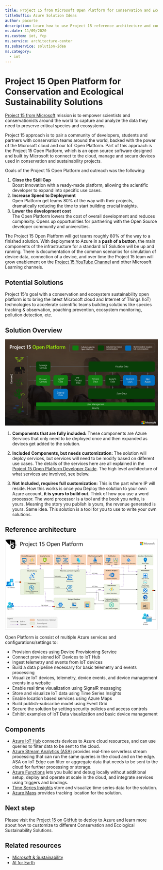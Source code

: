 ```yaml
---
title: Project 15 from Microsoft Open Platform for Conservation and Ecological Sustainability Solutions
titleSuffix: Azure Solution Ideas
author: pacorte
description: Learn how to use Project 15 reference architecture and conservation and ecosystem sustainability open platform to bring the latest Microsoft cloud and Internet of Things (IoT) technologies to accelerate scientific teams building solutions like species tracking & observation, poaching prevention, ecosystem monitoring, pollution detection, etc.
ms.date: 11/09/2020
ms.custom: iot, fcp
ms.service: architecture-center
ms.subservice: solution-idea
ms.category:
  - iot
---
```


# Project 15 Open Platform for Conservation and Ecological Sustainability Solutions

[Project 15 from Microsoft](https://aka.ms/project15) mission is to empower scientists and conservationists around the world to capture and analyze the data they need to preserve critical species and ecosystems.

Project 15 approach is to pair a community of developers, students and partners with conservation teams around the world, backed with the power of the Microsoft cloud and our IoT Open Platform. Part of this approach is the Project 15 Open Platform, which is an open source software designed and built by Microsoft to connect to the cloud, manage and secure devices used in conservation and sustainability projects.

Goals of the Project 15 Open Platform and outreach was the following:

1. **Close the Skill Gap**  
    Boost innovation with a ready-made platform, allowing the scientific developer to expand into specific use cases.
1. **Increase Speed to Deployment**  
    Open Platform get teams 80% of the way with their projects, dramatically reducing the time to start building crucial insights.
1. **Lower the development cost**  
    The Open Platform lowers the cost of overall development and reduces complexity. Opens up opportunities for partnering with the Open Source developer community and universities.

The Project 15 Open Platform will get teams roughly 80% of the way to a finished solution. With deployment to Azure in a **push of a button**, the main components of the infrastructure for a standard IoT Solution will be up and running. There is documentation of the common scenarios for simulation of device data, connection of a device, and over time the Project 15 team will grow enablement on the [Project 15 YouTube Channel](https://aka.ms/project15video) and other Microsoft Learning channels.

## Potential Solutions

Project 15's goal with a conservation and ecosystem sustainability open platform is to bring the latest Microsoft cloud and Internet of Things (IoT) technologies to accelerate scientific teams building solutions like species tracking & observation, poaching prevention, ecosystem monitoring, pollution detection, etc.

## Solution Overview

![Project 15 Open Platform Reference Architecture](../media/project-15-open-platform-overview.png)

1. **Components that are fully included:** These components are Azure Services that only need to be deployed once and then expanded as devices get added to the solution.

1. **Included Components, but needs customization:** The solution will deploy services, but services will need to be modify based on different use cases. The details of the services here are all explained in the [Project 15 Open Platform Developer Guide](https://microsoft.github.io/project15/Developer-Guide/DeveloperGuide.html). The high level architecture of what services are involved, see below.  

1. **Not Included, requires full customization:** This is the part where IP will reside. How this works is once you Deploy the solution to your own Azure account, **it is yours to build out**. Think of how you use a word processor. The word processor is a tool and the book you write, is yours. Meaning the story you publish is yours, the revenue generated is yours. Same idea. This solution is a tool for you to use to write your own solutions.

## Reference architecture

![Project 15 Open Platform Reference Architecture](../media/project-15-architecture.png)

Open Platform is consist of multiple Azure services and configurations/settings to:

- Provision devices using Device Provisioning Service
- Connect provisioned IoT Devices to IoT Hub
- Ingest telemetry and events from IoT devices
- Build a data pipeline necessary for basic telemetry and events processing
- Visualize IoT devices, telemetry, device events, and device management events in a website
- Enable real time visualization using SignalR messaging
- Store and visualize IoT data using Time Series Insights
- Enable location based services using Azure Maps
- Build publish-subscribe model using Event Grid
- Secure the solution by setting security policies and access controls
- Exhibit examples of IoT Data visualization and basic device management

## Components

* [Azure IoT Hub](https://azure.microsoft.com/services/iot-hub/) connects devices to Azure cloud resources, and can use queries to filter data to be sent to the cloud.
* [Azure Stream Analytics (ASA)](https://azure.microsoft.com/services/stream-analytics) provides real-time serverless stream processing that can run the same queries in the cloud and on the edge. ASA on IoT Edge can filter or aggregate data that needs to be sent to the cloud for further processing or storage.
* [Azure Functions](https://azure.microsoft.com/services/functions/) lets you build and debug locally without additional setup, deploy and operate at scale in the cloud, and integrate services using triggers and bindings.
* [Time Series Insights](https://azure.microsoft.com/services/time-series-insights/) store and visualize time series data for the solution.
* [Azure Maps](https://azure.microsoft.com/services/azure-maps/) provides tracking location for the solution.

## Next step

Please visit the [Project 15 on GitHub](https://aka.ms/project15code) to deploy to Azure and learn more about how to customize to different Conservation and Ecological Sustainability Solutions.

## Related resources

- [Microsoft & Sustainability](https://www.microsoft.com/sustainability)
- [AI for Earth](https://www.microsoft.com/ai/ai-for-earth)
